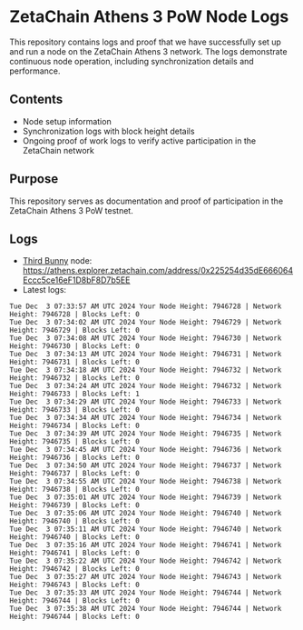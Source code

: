 # ZetaChain Athens 3 PoW Node Logs
This repository contains logs and proof that we have successfully set up and run a node on the ZetaChain Athens 3 network. The logs demonstrate continuous node operation, including synchronization details and performance.

## Contents
- Node setup information
- Synchronization logs with block height details
- Ongoing proof of work logs to verify active participation in the ZetaChain network

## Purpose
This repository serves as documentation and proof of participation in the ZetaChain Athens 3 PoW testnet.

## Logs

- [Third Bunny](https://thirdbunny.xyz/) node: https://athens.explorer.zetachain.com/address/0x225254d35dE666064Eccc5ce16eF1D8bF8D7b5EE
- Latest logs:
```
Tue Dec  3 07:33:57 AM UTC 2024 Your Node Height: 7946728 | Network Height: 7946728 | Blocks Left: 0
Tue Dec  3 07:34:02 AM UTC 2024 Your Node Height: 7946729 | Network Height: 7946729 | Blocks Left: 0
Tue Dec  3 07:34:08 AM UTC 2024 Your Node Height: 7946730 | Network Height: 7946730 | Blocks Left: 0
Tue Dec  3 07:34:13 AM UTC 2024 Your Node Height: 7946731 | Network Height: 7946731 | Blocks Left: 0
Tue Dec  3 07:34:18 AM UTC 2024 Your Node Height: 7946732 | Network Height: 7946732 | Blocks Left: 0
Tue Dec  3 07:34:24 AM UTC 2024 Your Node Height: 7946732 | Network Height: 7946733 | Blocks Left: 1
Tue Dec  3 07:34:29 AM UTC 2024 Your Node Height: 7946733 | Network Height: 7946733 | Blocks Left: 0
Tue Dec  3 07:34:34 AM UTC 2024 Your Node Height: 7946734 | Network Height: 7946734 | Blocks Left: 0
Tue Dec  3 07:34:39 AM UTC 2024 Your Node Height: 7946735 | Network Height: 7946735 | Blocks Left: 0
Tue Dec  3 07:34:45 AM UTC 2024 Your Node Height: 7946736 | Network Height: 7946736 | Blocks Left: 0
Tue Dec  3 07:34:50 AM UTC 2024 Your Node Height: 7946737 | Network Height: 7946737 | Blocks Left: 0
Tue Dec  3 07:34:55 AM UTC 2024 Your Node Height: 7946738 | Network Height: 7946738 | Blocks Left: 0
Tue Dec  3 07:35:01 AM UTC 2024 Your Node Height: 7946739 | Network Height: 7946739 | Blocks Left: 0
Tue Dec  3 07:35:06 AM UTC 2024 Your Node Height: 7946740 | Network Height: 7946740 | Blocks Left: 0
Tue Dec  3 07:35:11 AM UTC 2024 Your Node Height: 7946740 | Network Height: 7946740 | Blocks Left: 0
Tue Dec  3 07:35:16 AM UTC 2024 Your Node Height: 7946741 | Network Height: 7946741 | Blocks Left: 0
Tue Dec  3 07:35:22 AM UTC 2024 Your Node Height: 7946742 | Network Height: 7946742 | Blocks Left: 0
Tue Dec  3 07:35:27 AM UTC 2024 Your Node Height: 7946743 | Network Height: 7946743 | Blocks Left: 0
Tue Dec  3 07:35:33 AM UTC 2024 Your Node Height: 7946744 | Network Height: 7946744 | Blocks Left: 0
Tue Dec  3 07:35:38 AM UTC 2024 Your Node Height: 7946744 | Network Height: 7946744 | Blocks Left: 0
```

